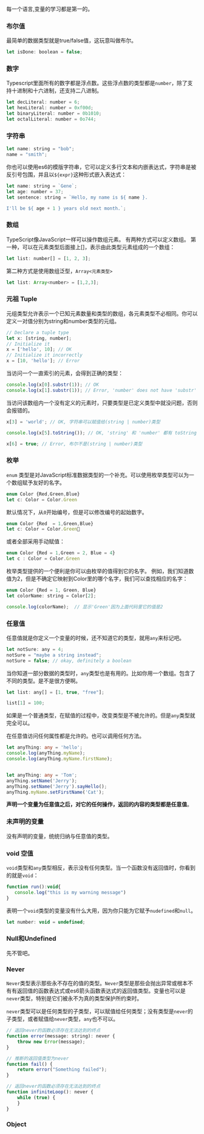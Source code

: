  每一个语言,变量的学习都是第一的。

### 布尔值

最简单的数据类型就是true/false值，这玩意叫做布尔。

```javascript
let isDone: boolean = false;
```



### 数字

Typescript里面所有的数字都是浮点数。这些浮点数的类型都是`number`，除了支持十进制和十六进制，还支持二八进制。

```javascript
let decLiteral: number = 6;
let hexLiteral: number = 0xf00d;
let binaryLiteral: number = 0b1010;
let octalLiteral: number = 0o744;

```

### 字符串

```javascript
let name: string = "bob";
name = "smith";
```

你也可以使用es6的模版字符串，它可以定义多行文本和内嵌表达式，字符串是被反引号包围，并且以`${expr}`这种形式嵌入表达式： 

```javascript 
let name: string = `Gene`;
let age: number = 37;
let sentence: string = `Hello, my name is ${ name }.

I'll be ${ age + 1 } years old next month.`;
```

### 数组

TypeScript像JavaScript一样可以操作数组元素。 有两种方式可以定义数组。 第一种，可以在元素类型后面接上[]，表示由此类型元素组成的一个数组：

```javascript 
let list: number[] = [1, 2, 3];

```

第二种方式是使用数组泛型，`Array<元素类型>`

```javascript 
let list: Array<number> = [1,2,3];
```

### 元祖 Tuple

元组类型允许表示一个已知元素数量和类型的数组，各元素类型不必相同。你可以定义一对值分别为string和number类型的元组。

```javascript
// Declare a tuple type
let x: [string, number];
// Initialize it
x = ['hello', 10]; // OK
// Initialize it incorrectly
x = [10, 'hello']; // Error
```

当访问一个一直索引的元素，会得到正确的类型： 

```javascript
console.log(x[0].substr(1)); // OK
console.log(x[1].substr(1)); // Error, 'number' does not have 'substr'
```

当访问该数组内一个没有定义的元素时，只要类型是已定义类型中就没问题，否则会报错的。

```javascript
x[3] = 'world'; // OK, 字符串可以赋值给(string | number)类型

console.log(x[5].toString()); // OK, 'string' 和 'number' 都有 toString

x[6] = true; // Error, 布尔不是(string | number)类型

```

### 枚举

`enum` 类型是对JavaScript标准数据类型的一个补充。可以使用枚举类型可以为一个数组赋予友好的名字。

```javascript 
enum Color {Red,Green,Blue}
let c: Color = Color.Green
```

默认情况下，从`0`开始编号，但是可以修改编号的起始数字。

```javascript
enum Color {Red  = 1,Green,Blue}
let c: Color = Color.Green

```

或者全部采用手动赋值： 

```javascript
enum Color {Red = 1,Green = 2, Blue = 4}
let c : Color = Color.Green
```

枚举类型提供的一个便利是你可以由枚举的值得到它的名字。 例如，我们知道数值为2，但是不确定它映射到Color里的哪个名字，我们可以查找相应的名字：

```javascript
enum Color {Red = 1, Green, Blue}
let colorName: string = Color[2];

console.log(colorName);  // 显示'Green'因为上面代码里它的值是2
```

### 任意值 

任意值就是你定义一个变量的时候，还不知道它的类型，就用`any`来标记吧。


```javascript
let notSure: any = 4;
notSure = "maybe a string instead";
notSure = false; // okay, definitely a boolean

```

当你知道一部分数据的类型时，`any`类型也是有用的。比如你用一个数组。包含了不同的类型。是不是很方便啊。

```javascript
let list: any[] = [1, true, "free"];

list[1] = 100;
```

如果是一个普通类型，在赋值的过程中，改变类型是不被允许的。但是`any`类型就完全可以。

在任意值访问任何属性都是允许的。也可以调用任何方法。

```ts
let anyThing: any = 'hello';
console.log(anyThing.myName);
console.log(anyThing.myName.firstName);


let anyThing: any = 'Tom';
anyThing.setName('Jerry');
anyThing.setName('Jerry').sayHello();
anyThing.myName.setFirstName('Cat');
```

**声明一个变量为任意值之后，对它的任何操作，返回的内容的类型都是任意值**。

### 未声明的变量

没有声明的变量，统统归纳与任意值的类型。

### void 空值

`void`类型和`any`类型相反，表示没有任何类型。当一个函数没有返回值时，你看到的就是`void`：

```javascript
function run():void{
   console.log("this is my warning message")
}

```

表明一个`void`类型的变量没有什么大用，因为你只能为它赋予`nudefined`和`null`。


```javascript
let number: void = undefined;
```

### Null和Undefined

先不管吧。

### Never

`Never`类型表示那些永不存在的值的类型。`Never`类型是那些会抛出异常或根本不有有返回值的函数表达式或es6箭头函数表达式的返回值类型。变量也可以是`never`类型，特别是它们被永不为真的类型保护所约束时。

`never`类型可以是任何类型的子类型，可以赋值给任何类型；没有类型是`never`的子类型，或者赋值给`never`类型，`any`也不可以。

```javascript
// 返回never的函数必须存在无法达到的终点
function error(message: string): never {
    throw new Error(message);
}

// 推断的返回值类型为never
function fail() {
    return error("Something failed");
}

// 返回never的函数必须存在无法达到的终点
function infiniteLoop(): never {
    while (true) {
    }
}
```

### Object 

